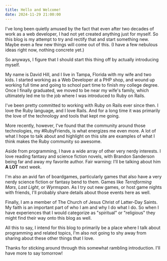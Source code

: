 ```yaml
---
title: Hello and Welcome!
date: 2024-11-29 21:00:00
---
```


I've long been quietly amused by the fact that even after two decades of work as a web developer, I had not yet created anything just for myself. So this blog is my attempt to try and rectify that and start something new.  Maybe even a few new things will come out of this.  (I have a few nebulous ideas right now, nothing concrete yet.)

So anyways, I figure that I should start this thing off by actually introducing myself.  

My name is David Hill, and I live in Tampa, Florida with my wife and two kids.  I started working as a Web Developer at a PHP shop, and wound up working full time and going to school part time to finish my college degree.  Once I finally graduated, we moved to be near my wife's family, which ultimately led me to the job where I was introduced to Ruby on Rails.

I've been pretty committed to working with Ruby on Rails ever since then.  I love the Ruby language, and I love Rails.  And for a long time it was primarily the love of the technology and tools that kept me going.

More recently, however, I've found that the community around those technologies, my #RubyFriends, is what energizes me even more.  A lot of what I hope to talk about and highlight on this site are examples of what I think makes the Ruby community so awesome.

Aside from programming, I have a wide array of other very nerdy interests.  I love reading fantasy and science fiction novels, with Brandon Sanderson being far and away my favorite author.  Fair warning: I'll be talking about him **A LOT** next week.

I'm also an avid fan of boardgames, particularly games that also have a very nerdy science fiction or fantasy bend to them.  Games like _Terraforming Mars_, _Last Light_, or _Wyrmspan_.  As I try out new games, or host game nights with friends, I'll probably share details about those events here as well.

Finally, I am a member of The Church of Jesus Christ of Latter-Day Saints.  My faith is an important part of who I am and why I do what I do. So when I have experiences that I would categorize as "spiritual" or "religious" they might find their way onto this blog as well. 

All this to say, I intend for this blog to primarily be a place where I talk about programming and related topics, I'm also not going to shy away from sharing about these other things that I love.  

Thanks for sticking around through this somewhat rambling introduction.  I'll have more to say tomorrow!
